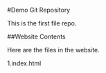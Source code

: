 #Demo Git Repository

This is the first file repo.

##Website Contents

Here are the files in the website.

1.index.html